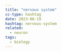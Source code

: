 ```yaml
---
title: "nervous system"
cc-type: hashtag
date: 2023-06-19
hashtag: nervous-system
related:
  - neuron
tags:
  - biology
---
```

